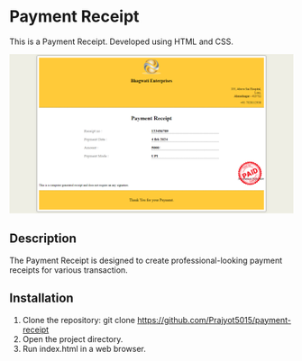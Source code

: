 # Payment Receipt

This is a Payment Receipt. 
Developed using HTML and CSS.

![Screenshot](./png/Screenshot%20(1).png)

## Description

The Payment Receipt is designed to create professional-looking payment receipts for various transaction.

## Installation

1. Clone the repository: git clone https://github.com/Prajyot5015/payment-receipt
2. Open the project directory.
3. Run index.html in a web browser.

